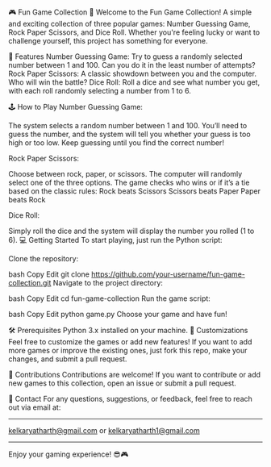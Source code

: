 🎮 Fun Game Collection 🎲
Welcome to the Fun Game Collection! A simple and exciting collection of three popular games: Number Guessing Game, Rock Paper Scissors, and Dice Roll. Whether you're feeling lucky or want to challenge yourself, this project has something for everyone.


🚀 Features
Number Guessing Game: Try to guess a randomly selected number between 1 and 100. Can you do it in the least number of attempts?
Rock Paper Scissors: A classic showdown between you and the computer. Who will win the battle?
Dice Roll: Roll a dice and see what number you get, with each roll randomly selecting a number from 1 to 6.


🕹️ How to Play
Number Guessing Game:

The system selects a random number between 1 and 100.
You’ll need to guess the number, and the system will tell you whether your guess is too high or too low.
Keep guessing until you find the correct number!

Rock Paper Scissors:

Choose between rock, paper, or scissors.
The computer will randomly select one of the three options.
The game checks who wins or if it’s a tie based on the classic rules:
Rock beats Scissors
Scissors beats Paper
Paper beats Rock

Dice Roll:

Simply roll the dice and the system will display the number you rolled (1 to 6).
💻 Getting Started
To start playing, just run the Python script:


Clone the repository:

bash
Copy
Edit
git clone https://github.com/your-username/fun-game-collection.git
Navigate to the project directory:

bash
Copy
Edit
cd fun-game-collection
Run the game script:

bash
Copy
Edit
python game.py
Choose your game and have fun!

🛠️ Prerequisites
Python 3.x installed on your machine.
🎨 Customizations
Feel free to customize the games or add new features! If you want to add more games or improve the existing ones, just fork this repo, make your changes, and submit a pull request.

📢 Contributions
Contributions are welcome! If you want to contribute or add new games to this collection, open an issue or submit a pull request.

📧 Contact
For any questions, suggestions, or feedback, feel free to reach out via email at:
<hr>

kelkaryatharth@gmail.com or kelkaryatharth1@gmail.com
<hr>

Enjoy your gaming experience! 😎🎮
